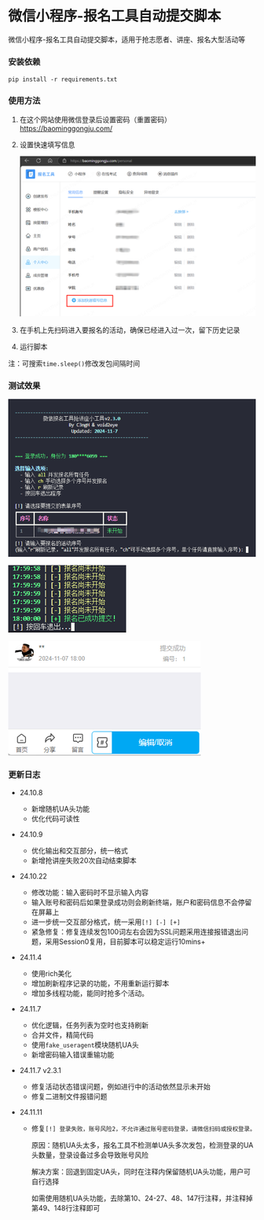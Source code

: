 # 微信小程序-报名工具自动提交脚本
微信小程序-报名工具自动提交脚本，适用于抢志愿者、讲座、报名大型活动等

### 安装依赖

```
pip install -r requirements.txt
```

### 使用方法

1. 在这个网站使用微信登录后设置密码（重置密码） https://baominggongju.com/

2. 设置快速填写信息

   ![image](/img/image1.png)

3. 在手机上先扫码进入要报名的活动，确保已经进入过一次，留下历史记录

5. 运行脚本

注：可搜索`time.sleep()`修改发包间隔时间

### 测试效果

![](img/image2.png)

![image3](img/image3.png)

![image4](img/image4.png)

### 更新日志

- 24.10.8
  - 新增随机UA头功能
  - 优化代码可读性
  
- 24.10.9
  - 优化输出和交互部分，统一格式
  - 新增抢讲座失败20次自动结束脚本
  
- 24.10.22
  - 修改功能：输入密码时不显示输入内容
  - 输入账号和密码后如果登录成功则会刷新终端，账户和密码信息不会停留在屏幕上
  - 进一步统一交互部分格式，统一采用`[!] [-] [+]`
  - 紧急修复：修复连续发包100词左右会因为SSL问题采用连接报错退出问题，采用Session0复用，目前脚本可以稳定运行10mins+
  
- 24.11.4
  * 使用rich美化
  * 增加刷新程序记录的功能，不用重新运行脚本
  * 增加多线程功能，能同时抢多个活动。
  
- 24.11.7
  - 优化逻辑，任务列表为空时也支持刷新
  - 合并文件，精简代码
  - 使用`fake_useragent`模块随机UA头
  - 新增密码输入错误重输功能
  
- 24.11.7 v2.3.1
  - 修复活动状态错误问题，例如进行中的活动依然显示未开始
  - 修复二进制文件报错问题
  
- 24.11.11

  - 修复`[!] 登录失败，账号风险2，不允许通过账号密码登录，请微信扫码或授权登录。`

    原因：随机UA头太多，报名工具不检测单UA头多次发包，检测登录的UA头数量，登录设备过多会导致账号风险

    解决方案：回退到固定UA头，同时在注释内保留随机UA头功能，用户可自行选择
    
    如需使用随机UA头功能，去除第10、24-27、48、147行注释，并注释掉第49、148行注释即可

